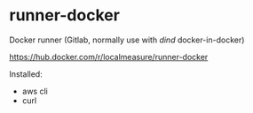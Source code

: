 # runner-docker
Docker runner (Gitlab, normally use with _dind_ docker-in-docker)

https://hub.docker.com/r/localmeasure/runner-docker

Installed:
- aws cli
- curl
